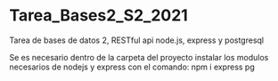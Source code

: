 # Tarea_Bases2_S2_2021
Tarea de bases de datos 2, RESTful api node.js, express y postgresql

Se es necesario dentro de la carpeta del proyecto instalar los modulos necesarios de nodejs y express con el comando:
                                                                                                                      npm i express pg
                                                                                                                      
